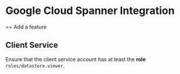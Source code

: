 # Google Cloud Spanner Integration

== Add a feature

## Client Service

Ensure that the client service account has at least the **role** `roles/datastore.viewer`.
